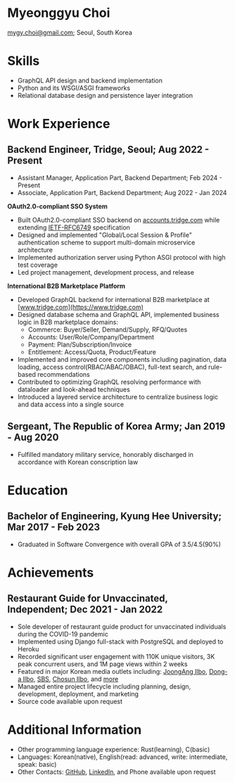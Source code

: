 # Myeonggyu Choi

<mygy.choi@gmail.com>; Seoul, South Korea

# Skills

- GraphQL API design and backend implementation
- Python and its WSGI/ASGI frameworks
- Relational database design and persistence layer integration

# Work Experience

## Backend Engineer, Tridge, Seoul; Aug 2022 - Present

- Assistant Manager, Application Part, Backend Department; Feb 2024 - Present
- Associate, Application Part, Backend Department; Aug 2022 - Jan 2024

**OAuth2.0-compliant SSO System**

- Built OAuth2.0-compliant SSO backend on [accounts.tridge.com](https://accounts.tridge.com/login?redirect_uri=/oauth/authorize?response_type%3Dcode%26client_id%3D58df741f-ca44-46b7-9f74-1fca44c6b7f8%26state%3DeyJuZXh0IjoiJTJGIn0%253D%26redirect_uri%3Dhttps://www.tridge.com/login/client%26hl%3Den&hl=en) while extending [IETF-RFC6749](https://datatracker.ietf.org/doc/html/rfc6749) specification
- Designed and implemented "Global/Local Session & Profile" authentication scheme to support multi-domain microservice architecture
- Implemented authorization server using Python ASGI protocol with high test coverage
- Led project management, development process, and release

**International B2B Marketplace Platform**

- Developed GraphQL backend for international B2B marketplace at [www.tridge.com](https://www.tridge.com)
- Designed database schema and GraphQL API, implemented business logic in B2B marketplace domains:
  - Commerce: Buyer/Seller, Demand/Supply, RFQ/Quotes
  - Accounts: User/Role/Company/Department
  - Payment: Plan/Subscription/Invoice
  - Entitlement: Access/Quota, Product/Feature
- Implemented and improved core components including pagination, data loading, access control(RBAC/ABAC/OBAC), full-text search, and rule-based recommendations
- Contributed to optimizing GraphQL resolving performance with dataloader and look-ahead techniques
- Introduced a layered service architecture to centralize business logic and data access into a single source

## Sergeant, The Republic of Korea Army; Jan 2019 - Aug 2020

- Fulfilled mandatory military service, honorably discharged in accordance with Korean conscription law

# Education

## Bachelor of Engineering, Kyung Hee University; Mar 2017 - Feb 2023

- Graduated in Software Convergence with overall GPA of 3.5/4.5(90%)

# Achievements

## Restaurant Guide for Unvaccinated, Independent; Dec 2021 - Jan 2022

- Sole developer of restaurant guide product for unvaccinated individuals during the COVID-19 pandemic
- Implemented using Django full-stack with PostgreSQL and deployed to Heroku
- Recorded significant user engagement with 110K unique visitors, 3K peak concurrent users, and 1M page views within 2 weeks
- Featured in major Korean media outlets including:
  [JoongAng Ilbo](https://www.joongang.co.kr/article/25037441#home),
  [Dong-a Ilbo](https://www.donga.com/news/Society/article/all/20211227/110963750/2),
  [SBS](https://www.youtube.com/watch?v=8cxYDCGNqWE),
  [Chosun Ilbo](https://www.chosun.com/national/national_general/2021/12/27/JEMPO4A4DZFQRFWFCHK52O3FGA),
  and [more](https://www.google.com/search?q=%EB%AF%B8%EC%A0%91%EC%A2%85%EC%9E%90%EC%8B%9D%EB%8B%B9%EA%B0%80%EC%9D%B4%EB%93%9C)
- Managed entire project lifecycle including planning, design, development, deployment, and marketing
- Source code available upon request

# Additional Information

- Other programming language experience: Rust(learning), C(basic)
- Languages: Korean(native), English(read: advanced, write: intermediate, speak: basic)
- Other Contacts: [GitHub](https://github.com/mygychoi), [LinkedIn](https://www.linkedin.com/in/mygychoi), and Phone available upon request
